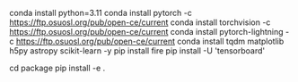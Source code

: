 
conda install python=3.11
conda install pytorch -c https://ftp.osuosl.org/pub/open-ce/current
conda install torchvision -c https://ftp.osuosl.org/pub/open-ce/current
conda install pytorch-lightning -c https://ftp.osuosl.org/pub/open-ce/current
conda install tqdm matplotlib h5py astropy scikit-learn -y
pip install fire
pip install -U 'tensorboard'

cd package
pip install -e .

<!-- module load cuda/11.8.0
module avail
conda install conda-forge::datasets

conda install datasets -c https://opence.mit.edu -->
